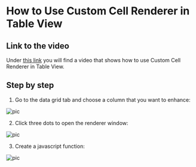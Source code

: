 
# How to Use Custom Cell Renderer in Table View




## Link to the video

Under [this link](https://profitbasedocs.blob.core.windows.net/videos/Table%20View%20-%20Custom%20Cell%20Renderer.mp4) you will find a video that shows how to use Custom Cell Renderer in Table View. 
<br/>

## Step by step


1. Go to the data grid tab and choose a column that you want to enhance:

![pic](https://profitbasedocs.blob.core.windows.net/images/HTccr%20(1).png)

2. Click three dots to open the renderer window: 

![pic](https://profitbasedocs.blob.core.windows.net/images/HTccr%20(2).png)

3. Create a javascript function:
   
![pic](https://profitbasedocs.blob.core.windows.net/images/HTccr%20(3).png)

